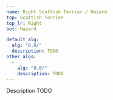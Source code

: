 ```yaml
---
name: Right Scottish Terrier / Hazard
top: Scottish Terrier
top_lr: Right
bot: Hazard

default_alg:
  alg: "0,0/"
  description: TODO
other_algs:
  -
    alg: "0,0/"
    description: TODO
---
```


Description TODO

